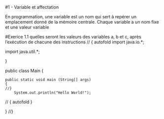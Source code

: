 #1 - Variable et affectation 

En programmation, une variable est un nom qui sert à repérer un emplacement donné de la mémoire centrale.
Chaque variable a  un nom fixe et une valeur variable 


#Exerice 1.1 
quelles seront les valeurs des variables a, b et c, après l’exécution de chacune des instructions 
// { autofold
import java.io.*;

import java.util.*;

}

public class Main {

    public static void main (String[] args)  
    {
    //}    
        System.out.println("Hello World!");
   // { autofold
    }

} //}